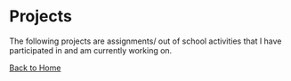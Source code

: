 # Projects
The following projects are assignments/ out of school activities that I have participated in and am currently working on.

[Back to Home](index.md)
